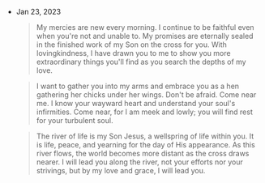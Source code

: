 ---
---

- Jan 23, 2023
  > My mercies are new every morning. I continue to be faithful even when you're not and unable to. My promises are eternally sealed in the finished work of my Son on the cross for you. With lovingkindness, I have drawn you to me to show you more extraordinary things you'll find as you search the depths of my love.

  > I want to gather you into my arms and embrace you as a hen gathering her chicks under her wings. Don't be afraid. Come near me. I know your wayward heart and understand your soul's infirmities. Come near, for I am meek and lowly; you will find rest for your turbulent soul.

  > The river of life is my Son Jesus, a wellspring of life within you. It is life, peace, and yearning for the day of His appearance. As this river flows, the world becomes more distant as the cross draws nearer. I will lead you along the river, not your efforts nor your strivings, but by my love and grace, I will lead you.
